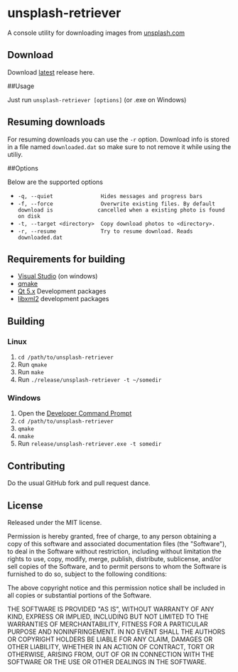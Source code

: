 # unsplash-retriever
A console utility for downloading images from [unsplash.com]

[unsplash.com]: https://unsplash.com

## Download
Download [latest](releases/latest) release here.

##Usage

Just run ``unsplash-retriever [options]`` (or .exe on Windows)


## Resuming downloads
For resuming downloads you can use the ``-r`` option. Download info is stored in a file named ``downloaded.dat`` so make sure to not remove it while using the utiliy.

##Options

Below are the supported options

* ``-q, --quiet               Hides messages and progress bars``
* ``-f, --force               Overwrite existing files. By default download is			    cancelled when a existing photo is found on disk``
* ``-t, --target <directory>  Copy download photos to <directory>.``
* ``-r, --resume              Try to resume download. Reads downloaded.dat``

## Requirements for building
* [Visual Studio] (on windows)
* [qmake]
* [Qt 5.x] Development packages 
* [libxml2] development packages

[Visual Studio]: http://www.visualstudio.com/
[qmake]: http://doc.qt.io/qt-5/qmake-manual.html
[Qt 5.x]: http://www.qt.io/download/
[libxml2]: http://xmlsoft.org/

## Building

### Linux

1. ``cd /path/to/unsplash-retriever``
2. Run ``qmake``
3. Run ``make``
4. Run ``./release/unsplash-retriever -t ~/somedir``

### Windows

1.  Open the [Developer Command Prompt]
2. ``cd /path/to/unsplash-retriever``
3. ``qmake``
4. ``nmake``
5. Run ``release/unsplash-retriever.exe -t somedir``
 
[Developer Command Prompt]: https://msdn.microsoft.com/en-us/library/ms229859%28v=vs.110%29.aspx
 
## Contributing

Do the usual GitHub fork and pull request dance.

## License

Released under the MIT license.

Permission is hereby granted, free of charge, to any person obtaining a copy of
this software and associated documentation files (the "Software"), to deal in
the Software without restriction, including without limitation the rights to
use, copy, modify, merge, publish, distribute, sublicense, and/or sell copies of
the Software, and to permit persons to whom the Software is furnished to do so,
subject to the following conditions:

The above copyright notice and this permission notice shall be included in all
copies or substantial portions of the Software.

THE SOFTWARE IS PROVIDED "AS IS", WITHOUT WARRANTY OF ANY KIND, EXPRESS OR
IMPLIED, INCLUDING BUT NOT LIMITED TO THE WARRANTIES OF MERCHANTABILITY, FITNESS
FOR A PARTICULAR PURPOSE AND NONINFRINGEMENT. IN NO EVENT SHALL THE AUTHORS OR
COPYRIGHT HOLDERS BE LIABLE FOR ANY CLAIM, DAMAGES OR OTHER LIABILITY, WHETHER
IN AN ACTION OF CONTRACT, TORT OR OTHERWISE, ARISING FROM, OUT OF OR IN
CONNECTION WITH THE SOFTWARE OR THE USE OR OTHER DEALINGS IN THE SOFTWARE.
